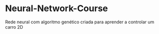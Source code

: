 # Neural-Network-Course
Rede neural com algoritmo genético criada para aprender a controlar um carro 2D
